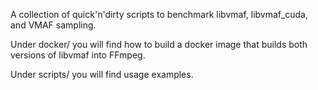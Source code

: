 A collection of quick'n'dirty scripts to benchmark libvmaf, libvmaf\_cuda, and VMAF sampling.

Under docker/ you will find how to build a docker image that builds both versions of libvmaf into FFmpeg.

Under scripts/ you will find usage examples.
